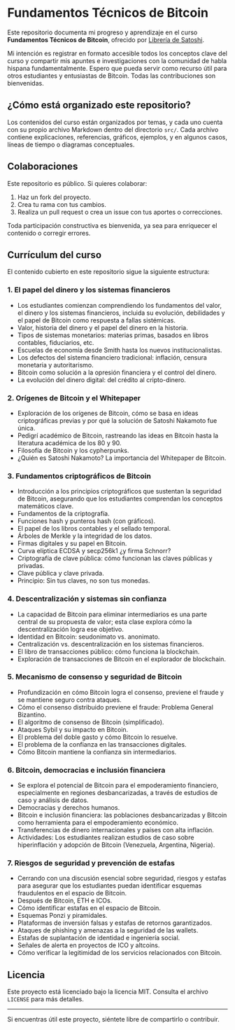 # Fundamentos Técnicos de Bitcoin

Este repositorio documenta mi progreso y aprendizaje en el curso **Fundamentos Técnicos de Bitcoin**, ofrecido por [Librería de Satoshi](https://github.com/LibreriadeSatoshi).

Mi intención es registrar en formato accesible todos los conceptos clave del curso y compartir mis apuntes e investigaciones con la comunidad de habla hispana fundamentalmente. Espero que pueda servir como recurso útil para otros estudiantes y entusiastas de Bitcoin. Todas las contribuciones son bienvenidas.

## ¿Cómo está organizado este repositorio?

Los contenidos del curso están organizados por temas, y cada uno cuenta con su propio archivo Markdown dentro del directorio `src/`. Cada archivo contiene explicaciones, referencias, gráficos, ejemplos, y en algunos casos, líneas de tiempo o diagramas conceptuales.

## Colaboraciones

Este repositorio es público. Si quieres colaborar:

1. Haz un fork del proyecto.
2. Crea tu rama con tus cambios.
3. Realiza un pull request o crea un issue con tus aportes o correcciones.

Toda participación constructiva es bienvenida, ya sea para enriquecer el contenido o corregir errores.

## Currículum del curso

El contenido cubierto en este repositorio sigue la siguiente estructura:

### 1. El papel del dinero y los sistemas financieros

- Los estudiantes comienzan comprendiendo los fundamentos del valor, el dinero y los sistemas financieros, incluida su evolución, debilidades y el papel de Bitcoin como respuesta a fallas sistémicas.
- Valor, historia del dinero y el papel del dinero en la historia.
- Tipos de sistemas monetarios: materias primas, basados en libros contables, fiduciarios, etc.
- Escuelas de economía desde Smith hasta los nuevos institucionalistas.
- Los defectos del sistema financiero tradicional: inflación, censura monetaria y autoritarismo.
- Bitcoin como solución a la opresión financiera y el control del dinero.
- La evolución del dinero digital: del crédito al cripto-dinero.

### 2. Orígenes de Bitcoin y el Whitepaper

- Exploración de los orígenes de Bitcoin, cómo se basa en ideas criptográficas previas y por qué la solución de Satoshi Nakamoto fue única.
- Pedigrí académico de Bitcoin, rastreando las ideas en Bitcoin hasta la literatura académica de los 80 y 90.
- Filosofía de Bitcoin y los cypherpunks.
- ¿Quién es Satoshi Nakamoto? La importancia del Whitepaper de Bitcoin.

### 3. Fundamentos criptográficos de Bitcoin

- Introducción a los principios criptográficos que sustentan la seguridad de Bitcoin, asegurando que los estudiantes comprendan los conceptos matemáticos clave.
- Fundamentos de la criptografía.
- Funciones hash y punteros hash (con gráficos).
- El papel de los libros contables y el sellado temporal.
- Árboles de Merkle y la integridad de los datos.
- Firmas digitales y su papel en Bitcoin.
- Curva elíptica ECDSA y secp256k1 ¿y firma Schnorr?
- Criptografía de clave pública: cómo funcionan las claves públicas y privadas.
- Clave pública y clave privada.
- Principio: Sin tus claves, no son tus monedas.

### 4. Descentralización y sistemas sin confianza

- La capacidad de Bitcoin para eliminar intermediarios es una parte central de su propuesta de valor; esta clase explora cómo la descentralización logra ese objetivo.
- Identidad en Bitcoin: seudonimato vs. anonimato.
- Centralización vs. descentralización en los sistemas financieros.
- El libro de transacciones público: cómo funciona la blockchain.
- Exploración de transacciones de Bitcoin en el explorador de blockchain.

### 5. Mecanismo de consenso y seguridad de Bitcoin

- Profundización en cómo Bitcoin logra el consenso, previene el fraude y se mantiene seguro contra ataques.
- Cómo el consenso distribuido previene el fraude: Problema General Bizantino.
- El algoritmo de consenso de Bitcoin (simplificado).
- Ataques Sybil y su impacto en Bitcoin.
- El problema del doble gasto y cómo Bitcoin lo resuelve.
- El problema de la confianza en las transacciones digitales.
- Cómo Bitcoin mantiene la confianza sin intermediarios.

### 6. Bitcoin, democracias e inclusión financiera

- Se explora el potencial de Bitcoin para el empoderamiento financiero, especialmente en regiones desbancarizadas, a través de estudios de caso y análisis de datos.
- Democracias y derechos humanos.
- Bitcoin e inclusión financiera: las poblaciones desbancarizadas y Bitcoin como herramienta para el empoderamiento económico.
- Transferencias de dinero internacionales y países con alta inflación.
- Actividades: Los estudiantes realizan estudios de caso sobre hiperinflación y adopción de Bitcoin (Venezuela, Argentina, Nigeria).

### 7. Riesgos de seguridad y prevención de estafas

- Cerrando con una discusión esencial sobre seguridad, riesgos y estafas para asegurar que los estudiantes puedan identificar esquemas fraudulentos en el espacio de Bitcoin.
- Después de Bitcoin, ETH e ICOs.
- Cómo identificar estafas en el espacio de Bitcoin.
- Esquemas Ponzi y piramidales.
- Plataformas de inversión falsas y estafas de retornos garantizados.
- Ataques de phishing y amenazas a la seguridad de las wallets.
- Estafas de suplantación de identidad e ingeniería social.
- Señales de alerta en proyectos de ICO y altcoins.
- Cómo verificar la legitimidad de los servicios relacionados con Bitcoin.

## Licencia

Este proyecto está licenciado bajo la licencia MIT. Consulta el archivo `LICENSE` para más detalles.

---

Si encuentras útil este proyecto, siéntete libre de compartirlo o contribuir.
